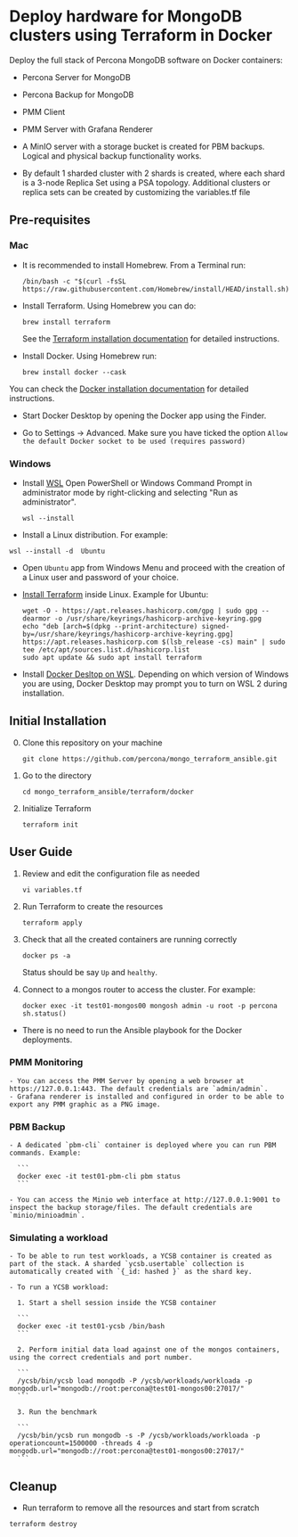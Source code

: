 # Deploy hardware for MongoDB clusters using Terraform in Docker

Deploy the full stack of Percona MongoDB software on Docker containers:

- Percona Server for MongoDB
- Percona Backup for MongoDB
- PMM Client
- PMM Server with Grafana Renderer

- A MinIO server with a storage bucket is created for PBM backups. Logical and physical backup functionality works. 

- By default 1 sharded cluster with 2 shards is created, where each shard is a 3-node Replica Set using a PSA topology. Additional clusters or replica sets can be created by customizing the variables.tf file


## Pre-requisites

### Mac

- It is recommended to install Homebrew. From a Terminal run:
  
  ```
  /bin/bash -c "$(curl -fsSL https://raw.githubusercontent.com/Homebrew/install/HEAD/install.sh)"
  ```

- Install Terraform. Using Homebrew you can do:
  
  ```
  brew install terraform
  ```
  
  See the [Terraform installation documentation](https://developer.hashicorp.com/terraform/tutorials/aws-get-started/install-cli#install-terraform) for detailed instructions.

- Install Docker. Using Homebrew run:
  
  ```
  brew install docker --cask
  ```

You can check the [Docker installation documentation](https://docs.docker.com/engine/install/) for detailed instructions.

- Start Docker Desktop by opening the Docker app using the Finder.

- Go to Settings -> Advanced. Make sure you have ticked the option `Allow the default Docker socket to be used (requires password)`

### Windows

- Install [WSL](https://learn.microsoft.com/en-us/windows/wsl/install)
  Open PowerShell or Windows Command Prompt in administrator mode by right-clicking and selecting "Run as administrator".

  ```
  wsl --install
  ```

- Install a Linux distribution. For example:
```
wsl --install -d  Ubuntu
```

- Open `Ubuntu` app from Windows Menu and proceed with the creation of a Linux user and password of your choice.

- [Install Terraform](https://developer.hashicorp.com/terraform/install) inside Linux. Example for Ubuntu:

  ```
  wget -O - https://apt.releases.hashicorp.com/gpg | sudo gpg --dearmor -o /usr/share/keyrings/hashicorp-archive-keyring.gpg
  echo "deb [arch=$(dpkg --print-architecture) signed-by=/usr/share/keyrings/hashicorp-archive-keyring.gpg] https://apt.releases.hashicorp.com $(lsb_release -cs) main" | sudo tee /etc/apt/sources.list.d/hashicorp.list
  sudo apt update && sudo apt install terraform
  ```

- Install [Docker Desltop on WSL](https://docs.docker.com/desktop/features/wsl/#turn-on-docker-desktop-wsl-2). Depending on which version of Windows you are using, Docker Desktop may prompt you to turn on WSL 2 during installation.


## Initial Installation

0. Clone this repository on your machine

    ```
    git clone https://github.com/percona/mongo_terraform_ansible.git
    ```

1. Go to the directory
    
    ```
    cd mongo_terraform_ansible/terraform/docker
    ```

1. Initialize Terraform 

    ```
    terraform init
    ```

## User Guide

1. Review and edit the configuration file as needed


    ```
    vi variables.tf
    ```

2. Run Terraform to create the resources

    ```
    terraform apply
    ``` 

3. Check that all the created containers are running correctly

    ```
    docker ps -a
    ```
    Status should be say `Up` and `healthy`.

4. Connect to a mongos router to access the cluster. For example:

    ```
    docker exec -it test01-mongos00 mongosh admin -u root -p percona
    sh.status()
    ```

- There is no need to run the Ansible playbook for the Docker deployments.

### PMM Monitoring

    - You can access the PMM Server by opening a web browser at https://127.0.0.1:443. The default credentials are `admin/admin`.
    - Grafana renderer is installed and configured in order to be able to export any PMM graphic as a PNG image.

### PBM Backup

    - A dedicated `pbm-cli` container is deployed where you can run PBM commands. Example:

      ```
      docker exec -it test01-pbm-cli pbm status
      ```

    - You can access the Minio web interface at http://127.0.0.1:9001 to inspect the backup storage/files. The default credentials are `minio/minioadmin`.

### Simulating a workload

    - To be able to run test workloads, a YCSB container is created as part of the stack. A sharded `ycsb.usertable` collection is automatically created with `{_id: hashed }` as the shard key. 

    - To run a YCSB workload:

      1. Start a shell session inside the YCSB container

      ```
      docker exec -it test01-ycsb /bin/bash
      ```

      2. Perform initial data load against one of the mongos containers, using the correct credentials and port number.

      ```
      /ycsb/bin/ycsb load mongodb -P /ycsb/workloads/workloada -p mongodb.url="mongodb://root:percona@test01-mongos00:27017/"
      ```

      3. Run the benchmark

      ```
      /ycsb/bin/ycsb run mongodb -s -P /ycsb/workloads/workloada -p operationcount=1500000 -threads 4 -p mongodb.url="mongodb://root:percona@test01-mongos00:27017/"
      ```

## Cleanup

   - Run terraform to remove all the resources and start from scratch

   ```
   terraform destroy
   ```
